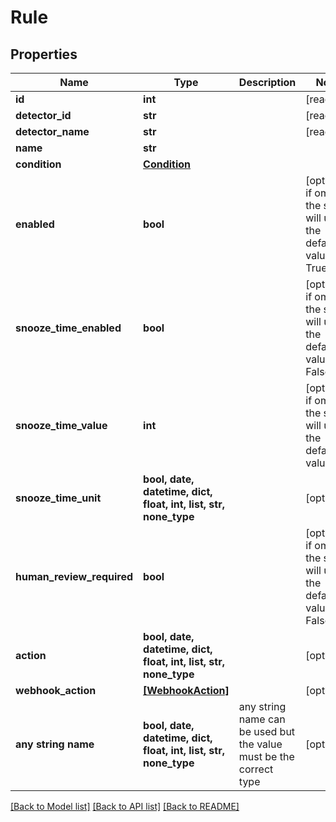 # Rule


## Properties
Name | Type | Description | Notes
------------ | ------------- | ------------- | -------------
**id** | **int** |  | [readonly] 
**detector_id** | **str** |  | [readonly] 
**detector_name** | **str** |  | [readonly] 
**name** | **str** |  | 
**condition** | [**Condition**](Condition.md) |  | 
**enabled** | **bool** |  | [optional]  if omitted the server will use the default value of True
**snooze_time_enabled** | **bool** |  | [optional]  if omitted the server will use the default value of False
**snooze_time_value** | **int** |  | [optional]  if omitted the server will use the default value of 0
**snooze_time_unit** | **bool, date, datetime, dict, float, int, list, str, none_type** |  | [optional] 
**human_review_required** | **bool** |  | [optional]  if omitted the server will use the default value of False
**action** | **bool, date, datetime, dict, float, int, list, str, none_type** |  | [optional] 
**webhook_action** | [**[WebhookAction]**](WebhookAction.md) |  | [optional] 
**any string name** | **bool, date, datetime, dict, float, int, list, str, none_type** | any string name can be used but the value must be the correct type | [optional]

[[Back to Model list]](../README.md#documentation-for-models) [[Back to API list]](../README.md#documentation-for-api-endpoints) [[Back to README]](../README.md)


